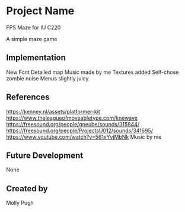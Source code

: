 
# Project Name
FPS Maze for IU C220

A simple maze game

## Implementation
New Font
Detailed map
Music made by me
Textures added
Self-chose zombie noise
Menus slightly juicy

## References
https://kenney.nl/assets/platformer-kit
https://www.theleagueofmoveabletype.com/knewave
https://freesound.org/people/gneube/sounds/315844/
https://freesound.org/people/ProjectsU012/sounds/341695/
https://www.youtube.com/watch?v=561xYvjMbNk
Music by me

## Future Development
None
## Created by
Molly Pugh
